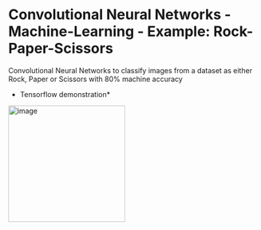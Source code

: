 # Convolutional Neural Networks - Machine-Learning - Example:  Rock-Paper-Scissors
Convolutional Neural Networks to classify images from a dataset as either Rock, Paper or Scissors with 80% machine accuracy
* Tensorflow demonstration*

<img width="234" alt="image" src="https://user-images.githubusercontent.com/90579801/137851479-46f50dcf-beed-4389-92de-d1e282f69dcd.PNG">


